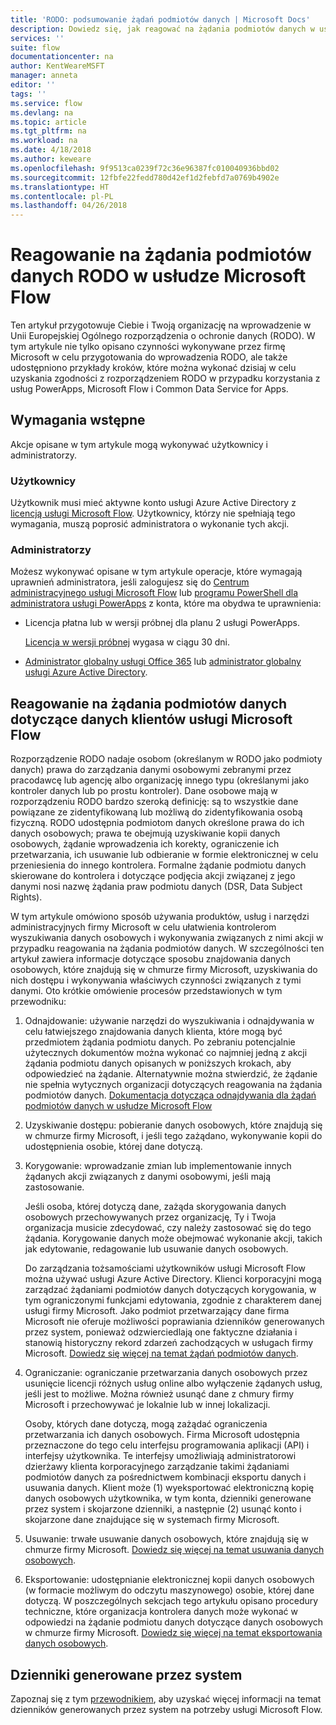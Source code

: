 ```yaml
---
title: 'RODO: podsumowanie żądań podmiotów danych | Microsoft Docs'
description: Dowiedz się, jak reagować na żądania podmiotów danych w usłudze Microsoft Flow.
services: ''
suite: flow
documentationcenter: na
author: KentWeareMSFT
manager: anneta
editor: ''
tags: ''
ms.service: flow
ms.devlang: na
ms.topic: article
ms.tgt_pltfrm: na
ms.workload: na
ms.date: 4/18/2018
ms.author: keweare
ms.openlocfilehash: 9f9513ca0239f72c36e96387fc010040936bbd02
ms.sourcegitcommit: 12fbfe22fedd780d42ef1d2febfd7a0769b4902e
ms.translationtype: HT
ms.contentlocale: pl-PL
ms.lasthandoff: 04/26/2018
---
```

# <a name="responding-to-gdpr-data-subject-requests-for-microsoft-flow"></a>Reagowanie na żądania podmiotów danych RODO w usłudze Microsoft Flow

Ten artykuł przygotowuje Ciebie i Twoją organizację na wprowadzenie w Unii Europejskiej Ogólnego rozporządzenia o ochronie danych (RODO). W tym artykule nie tylko opisano czynności wykonywane przez firmę Microsoft w celu przygotowania do wprowadzenia RODO, ale także udostępniono przykłady kroków, które można wykonać dzisiaj w celu uzyskania zgodności z rozporządzeniem RODO w przypadku korzystania z usług PowerApps, Microsoft Flow i Common Data Service for Apps.

## <a name="prerequisites"></a>Wymagania wstępne

Akcje opisane w tym artykule mogą wykonywać użytkownicy i administratorzy.

### <a name="users"></a>Użytkownicy

Użytkownik musi mieć aktywne konto usługi Azure Active Directory z [licencją usługi Microsoft Flow](https://preview.flow.microsoft.com/pricing/). Użytkownicy, którzy nie spełniają tego wymagania, muszą poprosić administratora o wykonanie tych akcji.

### <a name="administrators"></a>Administratorzy

Możesz wykonywać opisane w tym artykule operacje, które wymagają uprawnień administratora, jeśli zalogujesz się do [Centrum administracyjnego usługi Microsoft Flow](https://admin.flow.microsoft.com/) lub [programu PowerShell dla administratora usługi PowerApps](https://go.microsoft.com/fwlink/?linkid=871804) z konta, które ma obydwa te uprawnienia:

- Licencja płatna lub w wersji próbnej dla planu 2 usługi PowerApps.

    [Licencja w wersji próbnej](http://web.powerapps.com/trial) wygasa w ciągu 30 dni.

- [Administrator globalny usługi Office 365](https://support.office.com/article/assign-admin-roles-in-office-365-for-business-eac4d046-1afd-4f1a-85fc-8219c79e1504) lub [administrator globalny usługi Azure Active Directory](https://docs.microsoft.com/azure/active-directory/active-directory-assign-admin-roles-azure-portal).

## <a name="responding-to-dsrs-for-microsoft-flow-customer-data"></a>Reagowanie na żądania podmiotów danych dotyczące danych klientów usługi Microsoft Flow

Rozporządzenie RODO nadaje osobom (określanym w RODO jako podmioty danych) prawa do zarządzania danymi osobowymi zebranymi przez pracodawcę lub agencję albo organizację innego typu (określanymi jako kontroler danych lub po prostu kontroler). Dane osobowe mają w rozporządzeniu RODO bardzo szeroką definicję: są to wszystkie dane powiązane ze zidentyfikowaną lub możliwą do zidentyfikowania osobą fizyczną. RODO udostępnia podmiotom danych określone prawa do ich danych osobowych; prawa te obejmują uzyskiwanie kopii danych osobowych, żądanie wprowadzenia ich korekty, ograniczenie ich przetwarzania, ich usuwanie lub odbieranie w formie elektronicznej w celu przeniesienia do innego kontrolera. Formalne żądanie podmiotu danych skierowane do kontrolera i dotyczące podjęcia akcji związanej z jego danymi nosi nazwę żądania praw podmiotu danych (DSR, Data Subject Rights).

W tym artykule omówiono sposób używania produktów, usług i narzędzi administracyjnych firmy Microsoft w celu ułatwienia kontrolerom wyszukiwania danych osobowych i wykonywania związanych z nimi akcji w przypadku reagowania na żądania podmiotów danych. W szczególności ten artykuł zawiera informacje dotyczące sposobu znajdowania danych osobowych, które znajdują się w chmurze firmy Microsoft, uzyskiwania do nich dostępu i wykonywania właściwych czynności związanych z tymi danymi. Oto krótkie omówienie procesów przedstawionych w tym przewodniku:

1. Odnajdowanie: używanie narzędzi do wyszukiwania i odnajdywania w celu łatwiejszego znajdowania danych klienta, które mogą być przedmiotem żądania podmiotu danych. Po zebraniu potencjalnie użytecznych dokumentów można wykonać co najmniej jedną z akcji żądania podmiotu danych opisanych w poniższych krokach, aby odpowiedzieć na żądanie. Alternatywnie można stwierdzić, że żądanie nie spełnia wytycznych organizacji dotyczących reagowania na żądania podmiotów danych. [Dokumentacja dotycząca odnajdywania dla żądań podmiotów danych w usłudze Microsoft Flow](gdpr-dsr-discovery.md)

1. Uzyskiwanie dostępu: pobieranie danych osobowych, które znajdują się w chmurze firmy Microsoft, i jeśli tego zażądano, wykonywanie kopii do udostępnienia osobie, której dane dotyczą.

1. Korygowanie: wprowadzanie zmian lub implementowanie innych żądanych akcji związanych z danymi osobowymi, jeśli mają zastosowanie.

    Jeśli osoba, której dotyczą dane, zażąda skorygowania danych osobowych przechowywanych przez organizację, Ty i Twoja organizacja musicie zdecydować, czy należy zastosować się do tego żądania.  Korygowanie danych może obejmować wykonanie akcji, takich jak edytowanie, redagowanie lub usuwanie danych osobowych.

    Do zarządzania tożsamościami użytkowników usługi Microsoft Flow można używać usługi Azure Active Directory. Klienci korporacyjni mogą zarządzać żądaniami podmiotów danych dotyczących korygowania, w tym ograniczonymi funkcjami edytowania, zgodnie z charakterem danej usługi firmy Microsoft.  Jako podmiot przetwarzający dane firma Microsoft nie oferuje możliwości poprawiania dzienników generowanych przez system, ponieważ odzwierciedlają one faktyczne działania i stanowią historyczny rekord zdarzeń zachodzących w usługach firmy Microsoft.  [Dowiedz się więcej na temat żądań podmiotów danych](https://docs.microsoft.com/microsoft-365/compliance/gdpr-dsr-azure).

1. Ograniczanie: ograniczanie przetwarzania danych osobowych przez usunięcie licencji różnych usług online albo wyłączenie żądanych usług, jeśli jest to możliwe. Można również usunąć dane z chmury firmy Microsoft i przechowywać je lokalnie lub w innej lokalizacji.

    Osoby, których dane dotyczą, mogą zażądać ograniczenia przetwarzania ich danych osobowych.  Firma Microsoft udostępnia przeznaczone do tego celu interfejsu programowania aplikacji (API) i interfejsy użytkownika.  Te interfejsy umożliwiają administratorowi dzierżawy klienta korporacyjnego zarządzanie takimi żądaniami podmiotów danych za pośrednictwem kombinacji eksportu danych i usuwania danych. Klient może (1) wyeksportować elektroniczną kopię danych osobowych użytkownika, w tym konta, dzienniki generowane przez system i skojarzone dzienniki, a następnie (2) usunąć konto i skojarzone dane znajdujące się w systemach firmy Microsoft.

1. Usuwanie: trwałe usuwanie danych osobowych, które znajdują się w chmurze firmy Microsoft. [Dowiedz się więcej na temat usuwania danych osobowych](gdpr-dsr-delete.md).

1. Eksportowanie: udostępnianie elektronicznej kopii danych osobowych (w formacie możliwym do odczytu maszynowego) osobie, której dane dotyczą. W poszczególnych sekcjach tego artykułu opisano procedury techniczne, które organizacja kontrolera danych może wykonać w odpowiedzi na żądanie podmiotu danych dotyczące danych osobowych w chmurze firmy Microsoft. [Dowiedz się więcej na temat eksportowania danych osobowych](gdpr-dsr-export.md).

## <a name="system-generated-logs"></a>Dzienniki generowane przez system

Zapoznaj się z tym [przewodnikiem](https://docs.microsoft.com/powerapps/administrator/powerapps-gdpr-dsr-guide-systemlogs), aby uzyskać więcej informacji na temat dzienników generowanych przez system na potrzeby usługi Microsoft Flow.
